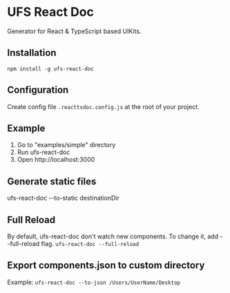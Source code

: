 UFS React Doc
============

Generator for React & TypeScript based UIKits.

## Installation
```
npm install -g ufs-react-doc
```

## Configuration
Create config file `.reacttsdoc.config.js` at the root of your project.

## Example
1. Go to "examples/simple" directory
2. Run ufs-react-doc
3. Open http://localhost:3000

## Generate static files
ufs-react-doc --to-static destinationDir

## Full Reload
By default, ufs-react-doc don't watch new components. To change it, add --full-reload flag.
```ufs-react-doc --full-reload```

## Export components.json to custom directory
Example:
```ufs-react-doc --to-json /Users/UserName/Desktop```